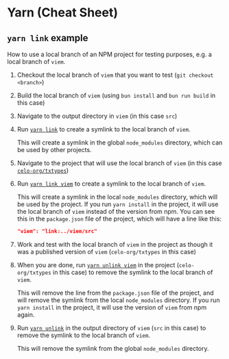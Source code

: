 # Yarn (Cheat Sheet)

## `yarn link` example

How to use a local branch of an NPM project for testing purposes, e.g. a local branch of `viem`.

1.  Checkout the local branch of `viem` that you want to test (`git checkout <branch>`)

1.  Build the local branch of `viem` (using `bun install` and `bun run build` in this case)

1.  Navigate to the output directory in `viem` (in this case `src`)

1.  Run [`yarn link`](https://yarnpkg.com/cli/link) to create a symlink to the local branch 
    of `viem`. 
    
    This will create a symlink in the global `node_modules` directory, which 
    can be used by other projects.
1.  Navigate to the project that will use the local branch of `viem` (in this case 
    [`celo-org/txtypes`](https://github.com/celo-org/txtypes))

1.  Run [`yarn link viem`](https://yarnpkg.com/cli/link) to create a symlink to the local 
    branch of `viem`. 
    
    This will create a symlink in the local `node_modules` directory, 
    which will be used by the project. If you run `yarn install` in the project, it will
    use the local branch of `viem` instead of the version from npm. You can see this in the 
    `package.json` file of the project, which will have a line like this:
    
    ```json
    "viem": "link:../viem/src"
    ```

1.  Work and test with the local branch of `viem` in the project as though it was a published
    version of `viem` (`celo-org/txtypes` in this case)

1.  When you are done, run [`yarn unlink viem`](https://yarnpkg.com/cli/unlink) in the project
    (`celo-org/txtypes` in this case) to remove the symlink to the local branch of `viem`. 
    
    This will remove the line from the `package.json` file of the project, and 
    will remove the symlink from the local `node_modules` directory. If you run `yarn install` 
    in the project, it will use the version of `viem` from npm again.

1.  Run [`yarn unlink`](https://yarnpkg.com/cli/unlink) in the output directory of `viem` 
    (`src` in this case) to remove the symlink to the local branch of `viem`. 
    
    This will remove the symlink from the global `node_modules` directory.

